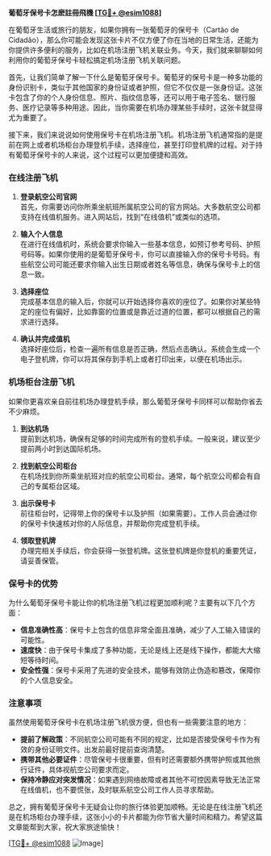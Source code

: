 **葡萄牙保号卡怎麽註冊飛機 [[TG💪+ @esim1088](https://t.me/s/esim1088)]**

在葡萄牙生活或旅行的朋友，如果你拥有一张葡萄牙的保号卡（Cartão de Cidadão），那么你可能会发现这张卡片不仅方便了你在当地的日常生活，还能为你提供许多便利的服务，比如在机场注册飞机关联业务。今天，我们就来聊聊如何利用你的葡萄牙保号卡轻松搞定机场注册飞机关联问题。

首先，让我们简单了解一下什么是葡萄牙保号卡。葡萄牙的保号卡是一种多功能的身份识别卡，类似于其他国家的身份证或者护照，但它不仅仅是一张身份证。这张卡包含了你的个人身份信息、照片、指纹信息等，还可以用于电子签名、银行服务、医疗记录等多种用途。因此，当你需要在机场办理某些手续时，这张卡就显得尤为重要了。

接下来，我们来说说如何使用保号卡在机场注册飞机。机场注册飞机通常指的是提前在网上或者机场柜台办理登机手续，选择座位，甚至打印登机牌的过程。对于持有葡萄牙保号卡的人来说，这个过程可以更加便捷和高效。

### 在线注册飞机

1. **登录航空公司官网**  
   首先，你需要访问你所乘坐航班所属航空公司的官方网站。大多数航空公司都支持在线值机服务。进入网站后，找到“在线值机”或类似的选项。

2. **输入个人信息**  
   在进行在线值机时，系统会要求你输入一些基本信息，如预订参考号码、护照号码等。如果你使用的是葡萄牙保号卡，你可以直接输入你的保号卡号码。有些航空公司可能还要求你输入出生日期或者姓名等信息，确保与保号卡上的信息一致。

3. **选择座位**  
   完成基本信息的输入后，你就可以开始选择你喜欢的座位了。如果你对某些特定的座位有偏好，比如靠窗的位置或是靠近过道的位置，都可以根据自己的需求进行选择。

4. **确认并完成值机**  
   选择好座位后，检查一遍所有信息是否正确，然后点击确认。系统会生成一个电子登机牌，你可以将其保存到手机上或者打印出来，以便在机场出示。

### 机场柜台注册飞机

如果你更喜欢亲自前往机场办理登机手续，那么葡萄牙保号卡同样可以帮助你省去不少麻烦。

1. **到达机场**  
   提前到达机场，确保有足够的时间完成所有的登机手续。一般来说，建议至少提前两小时到达国际机场。

2. **找到航空公司柜台**  
   在机场找到你所乘坐航班对应的航空公司柜台。通常，每个航空公司都会有自己的专属柜台区域。

3. **出示保号卡**  
   前往柜台时，记得带上你的保号卡以及护照（如果需要）。工作人员会通过你的保号卡快速核对你的人际信息，并帮助你完成登机手续。

4. **领取登机牌**  
   办理完相关手续后，你会获得一张登机牌。这张登机牌是你登机的重要凭证，请妥善保管。

### 保号卡的优势

为什么葡萄牙保号卡能让你的机场注册飞机过程更加顺利呢？主要有以下几个方面：

- **信息准确性高**：保号卡上包含的信息非常全面且准确，减少了人工输入错误的可能性。
- **速度快**：由于保号卡集成了多种功能，无论是线上还是线下操作，都能大大缩短等待时间。
- **安全性强**：保号卡采用了先进的安全技术，能够有效防止伪造和篡改，保障你的个人信息安全。

### 注意事项

虽然使用葡萄牙保号卡在机场注册飞机很方便，但也有一些需要注意的地方：

- **提前了解政策**：不同航空公司可能有不同的规定，比如是否接受保号卡作为有效的身份证明文件。出发前最好提前查询清楚。
- **携带其他必要证件**：尽管保号卡很重要，但有时还需要额外携带护照或其他旅行证件，具体视航空公司要求而定。
- **保持冷静应对突发情况**：如果遇到网络故障或者其他不可控因素导致无法正常在线值机，也不要慌张，及时联系航空公司工作人员寻求帮助。

总之，拥有葡萄牙保号卡无疑会让你的旅行体验更加顺畅。无论是在线注册飞机还是在机场柜台办理手续，这张小小的卡片都能为你节省大量时间和精力。希望这篇文章能帮到大家，祝大家旅途愉快！

[[TG💪+ @esim1088](https://t.me/s/esim1088) ![Image](https://i.postimg.cc/4NQfJmqS/Snipaste-2025-05-13-00-14-12.png)]